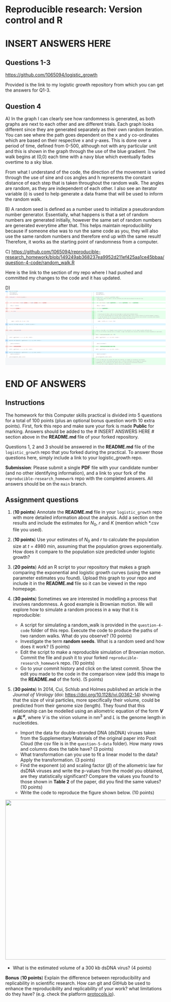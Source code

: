 # Reproducible research: Version control and R
# INSERT ANSWERS HERE #
## Questions 1-3
https://github.com/1065094/logistic_growth
<div>Provided is the link to my logistic growth repository from which you can get the answers for Q1-3.</div>

## Question 4
A) In the graph I can clearly see how randomness is generated, as both graphs are next to each other and are different trials. Each graph looks different since they are generated separately as their own random iteration. You can see where the path goes dependent on the x and y co-ordinates which are based on their respective x and y-axes. This is done over a period of time, defined from 0-500, although not with any particular unit and this is shown in the graph through the use of the blue gradient. The walk begins at (0,0) each time with a navy blue which eventually fades overtime to a sky blue.

From what I understand of the code, the direction of the movement is varied through the use of sine and cos angles and h represents the constant distance of each step that is taken throughout the random walk. The angles are random, as they are independent of each other. I also see an iterator variable (i) is used to help generate a data frame that will be used to inform the random walk.

B) A random seed is defined as a number used to initialize a pseudorandom number generator. Essentially, what happens is that a set of random numbers are generated initially, however the same set of random numbers are generated everytime after that. This helps maintain reproducibility because if someone else was to run the same code as you, they will also use the same random numbers and therefore end up with the same result! Therefore, it works as the starting point of randomness from a computer.

C) https://github.com/1065094/reproducible-research_homework/blob/149249ab368237ea9952d211ef425aa1ce45bbaa/question-4-code/random_walk.R
<div>Here is the link to the section of my repo where I had pushed and committed my changes to the code and it has updated.</div>


D) ![CAPTION](https://github.com/1065094/reproducible-research_homework/blob/a2314354623c3e17f72de26795feb98811d2c105/diffincode.png)

# END OF ANSWERS #
## Instructions

The homework for this Computer skills practical is divided into 5 questions for a total of 100 points (plus an optional bonus question worth 10 extra points). First, fork this repo and make sure your fork is made **Public** for marking. Answers should be added to the # INSERT ANSWERS HERE # section above in the **README.md** file of your forked repository.

Questions 1, 2 and 3 should be answered in the **README.md** file of the `logistic_growth` repo that you forked during the practical. To answer those questions here, simply include a link to your logistic_growth repo.

**Submission**: Please submit a single **PDF** file with your candidate number (and no other identifying information), and a link to your fork of the `reproducible-research_homework` repo with the completed answers. All answers should be on the `main` branch.

## Assignment questions 

1) (**10 points**) Annotate the **README.md** file in your `logistic_growth` repo with more detailed information about the analysis. Add a section on the results and include the estimates for $N_0$, $r$ and $K$ (mention which *.csv file you used).
   
2) (**10 points**) Use your estimates of $N_0$ and $r$ to calculate the population size at $t$ = 4980 min, assuming that the population grows exponentially. How does it compare to the population size predicted under logistic growth? 

3) (**20 points**) Add an R script to your repository that makes a graph comparing the exponential and logistic growth curves (using the same parameter estimates you found). Upload this graph to your repo and include it in the **README.md** file so it can be viewed in the repo homepage.
   
4) (**30 points**) Sometimes we are interested in modelling a process that involves randomness. A good example is Brownian motion. We will explore how to simulate a random process in a way that it is reproducible:

   - A script for simulating a random_walk is provided in the `question-4-code` folder of this repo. Execute the code to produce the paths of two random walks. What do you observe? (10 points)
   - Investigate the term **random seeds**. What is a random seed and how does it work? (5 points)
   - Edit the script to make a reproducible simulation of Brownian motion. Commit the file and push it to your forked `reproducible-research_homework` repo. (10 points)
   - Go to your commit history and click on the latest commit. Show the edit you made to the code in the comparison view (add this image to the **README.md** of the fork). (5 points)

5) (**30 points**) In 2014, Cui, Schlub and Holmes published an article in the *Journal of Virology* (doi: https://doi.org/10.1128/jvi.00362-14) showing that the size of viral particles, more specifically their volume, could be predicted from their genome size (length). They found that this relationship can be modelled using an allometric equation of the form **$`V = \beta L^{\alpha}`$**, where $`V`$ is the virion volume in nm<sup>3</sup> and $`L`$ is the genome length in nucleotides.

   - Import the data for double-stranded DNA (dsDNA) viruses taken from the Supplementary Materials of the original paper into Posit Cloud (the csv file is in the `question-5-data` folder). How many rows and columns does the table have? (3 points)
   - What transformation can you use to fit a linear model to the data? Apply the transformation. (3 points)
   - Find the exponent ($\alpha$) and scaling factor ($\beta$) of the allometric law for dsDNA viruses and write the p-values from the model you obtained, are they statistically significant? Compare the values you found to those shown in **Table 2** of the paper, did you find the same values? (10 points)
   - Write the code to reproduce the figure shown below. (10 points)

  <p align="center">
     <img src="https://github.com/josegabrielnb/reproducible-research_homework/blob/main/question-5-data/allometric_scaling.png" width="600" height="500">
  </p>

  - What is the estimated volume of a 300 kb dsDNA virus? (4 points)

**Bonus** (**10 points**) Explain the difference between reproducibility and replicability in scientific research. How can git and GitHub be used to enhance the reproducibility and replicability of your work? what limitations do they have? (e.g. check the platform [protocols.io](https://www.protocols.io/)).

